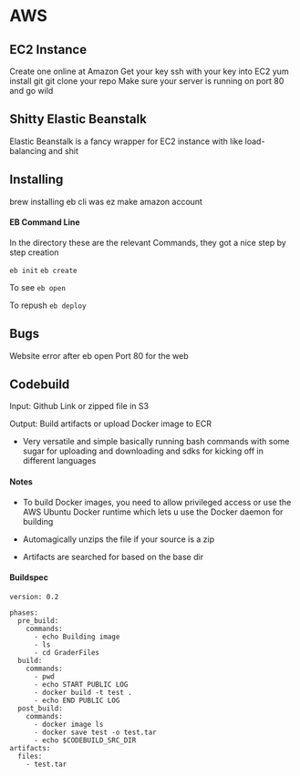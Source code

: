 # AWS

## EC2 Instance
Create one online at Amazon
Get your key
ssh with your key into EC2
yum install git
git clone your repo
Make sure your server is running on port 80 and go wild

## Shitty Elastic Beanstalk
Elastic Beanstalk is a fancy wrapper for EC2 instance with like load-balancing and shit

## Installing

brew installing eb cli was ez
make amazon account


#### EB Command Line
In the directory these are the relevant Commands, they got a nice step by step creation

`eb init`
`eb create`

To see
`eb open`

To repush
`eb deploy`

## Bugs
Website error after eb open
  Port 80 for the web

## Codebuild

Input: Github Link or zipped file in S3

Output: Build artifacts or upload Docker image to ECR

- Very versatile and simple basically running bash commands with some sugar for uploading and downloading and sdks for kicking off in different languages

#### Notes

- To build Docker images, you need to allow privileged access or use the AWS Ubuntu Docker runtime which lets u use the Docker daemon for building

- Automagically unzips the file if your source is a zip

- Artifacts are searched for based on the base dir

#### Buildspec

```
version: 0.2

phases:
  pre_build:
    commands:
      - echo Building image
      - ls 
      - cd GraderFiles
  build:
    commands:
      - pwd
      - echo START PUBLIC LOG
      - docker build -t test .
      - echo END PUBLIC LOG
  post_build:
    commands:
      - docker image ls
      - docker save test -o test.tar
      - echo $CODEBUILD_SRC_DIR
artifacts:
  files:
    - test.tar
```


